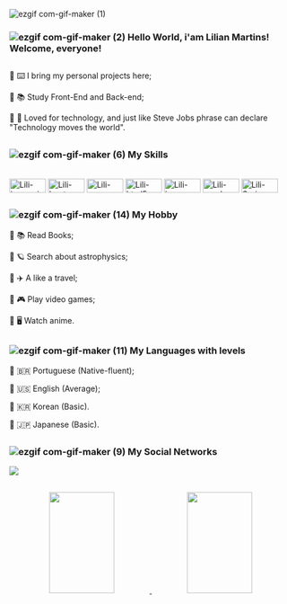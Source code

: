  ![ezgif com-gif-maker (1)](https://user-images.githubusercontent.com/71985546/194199616-7ad1dcb9-e8bb-4dd2-a6c2-63e34bdfb8e0.gif)

</div>


### ![ezgif com-gif-maker (2)](https://user-images.githubusercontent.com/71985546/194200126-503ec68a-8e39-4870-94cc-92186908dc8f.gif) Hello World, i'am Lilian Martins! Welcome, everyone!

##

🌟 ⌨️ I bring my personal projects here;

🌟 📚 Study Front-End and Back-end;

🌟 💜 Loved for technology, and just like Steve Jobs phrase can declare "Technology moves the world".


##

###  ![ezgif com-gif-maker (6)](https://user-images.githubusercontent.com/71985546/194201738-2c307202-81f2-4128-afb9-1c1bcc7bb824.gif) My Skills 
  
<div style="display: inline_block"><br>

  <img align="center" alt="Lili-javascript" height="25" width="65" src="https://img.shields.io/badge/JavaScript-F7DF1E?style=for-the-badge&logo=javascript&logoColor=black">
  <img align="center" alt="Lili-boot" height="25" width="65" src="https://img.shields.io/badge/Bootstrap-563D7C?style=for-the-badge&logo=bootstrap&logoColor=white" />
  <img align="center" alt="Lili-css" height="25" width="65" src="https://img.shields.io/badge/CSS-239120?&style=for-the-badge&logo=css3&logoColor=white" >
  <img align="center" alt="Lili-html5" height="25" width="65" src="https://img.shields.io/badge/HTML5-E34F26?style=for-the-badge&logo=html5&logoColor=white"> 
  <img align="center" alt="Lili-java" height="25" width="65" src="https://img.shields.io/badge/Java-ED8B00?style=for-the-badge&logo=java&logoColor=white">
  <img align="center" alt="Lili-oracle" height="25" width="65" src="https://img.shields.io/badge/Oracle-F80000?style=for-the-badge&logo=oracle&logoColor=black">
  <img align="center" alt="Lili-Spring" height="25" width="65" src="https://img.shields.io/badge/Spring-6DB33F?style=for-the-badge&logo=spring&logoColor=white"> 

## 
  
### ![ezgif com-gif-maker (14)](https://user-images.githubusercontent.com/71985546/194207527-c65ecbb0-44c7-47cd-85e1-30acb279a393.gif) My Hobby
  
  🌟 📚 Read Books;
  
  🌟 🪐 Search about astrophysics;
  
  🌟 ✈️ A like a travel;
  
  🌟 🎮 Play video games;
  
  🌟 🖥️ Watch anime.
  
##  
  
### ![ezgif com-gif-maker (11)](https://user-images.githubusercontent.com/71985546/194207376-f5b48f29-5546-4e82-bdf1-1d3cf668116a.gif) My Languages with levels
  
  🌟 🇧🇷 Portuguese (Native-fluent);
  
  🌟 🇺🇸 English (Average);
  
  🌟 🇰🇷 Korean (Basic).
  
  🌟 🇯🇵 Japanese (Basic).
  
##  

  ### ![ezgif com-gif-maker (9)](https://user-images.githubusercontent.com/71985546/194202300-9146fede-8b45-4938-b6b8-aead623112d1.gif) My Social Networks
 
<div>
  <a href="https://www.linkedin.com/in/lilian-martins-822288290/" target="_blank"><img src="https://img.shields.io/badge/LinkedIn-0077B5?style=for-the-badge&logo=linkedin&logoColor=white" target="_blank"></a> 
  
##
  
  
<div align="center">
  <a href="https://github.com/LilianMartins">
  <img  height="180" width="48%" src="https://github-readme-stats.vercel.app/api?username=LilianMartins&show_icons=true&theme=synthwave&include_all_commits=true&count_private=true"/>
  <img  height="180" width="48%" src="https://github-readme-stats.vercel.app/api/top-langs/?username=LilianMartins&layout=compact&langs_count=7&theme=synthwave"/>
   
